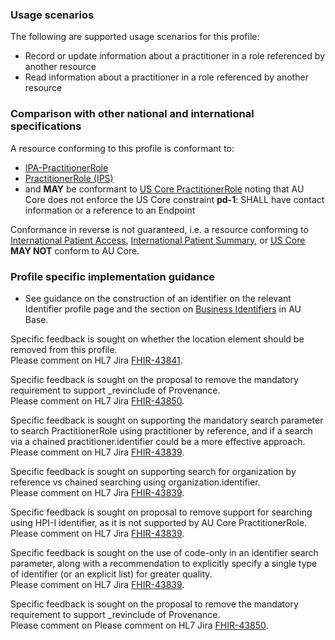 ### Usage scenarios

The following are supported usage scenarios for this profile:

- Record or update information about a practitioner in a role referenced by another resource
- Read information about a practitioner in a role referenced by another resource


### Comparison with other national and international specifications

A resource conforming to this profile is conformant to:
- [IPA-PractitionerRole](http://hl7.org/fhir/uv/ipa/StructureDefinition-ipa-practitionerrole.html)
- [PractitionerRole (IPS)](http://hl7.org/fhir/uv/ips/StructureDefinition-PractitionerRole-uv-ips.html)
- and **MAY** be conformant to [US Core PractitionerRole](http://hl7.org/fhir/us/core/StructureDefinition/us-core-practitionerrole) noting that AU Core does not enforce the US Core constraint **pd-1**: SHALL have contact information or a reference to an Endpoint

Conformance in reverse is not guaranteed, i.e. a resource conforming to [International Patient Access](https://build.fhir.org/ig/HL7/fhir-ipa), [International Patient Summary](http://build.fhir.org/ig/HL7/fhir-ips), or [US Core](http://hl7.org/fhir/us/core) **MAY NOT** conform to AU Core.


### Profile specific implementation guidance
- See guidance on the construction of an identifier on the relevant Identifier profile page and the section on [Business Identifiers](https://build.fhir.org/ig/hl7au/au-fhir-base/guidance.html#business-identifiers) in AU Base.

<p class="request-for-feedback">Specific feedback is sought on whether the location element should be removed from this profile.<br/>Please comment on HL7 Jira <a href="https://jira.hl7.org/browse/FHIR-43841">FHIR-43841</a>.</p>

<p class="request-for-feedback">Specific feedback is sought on the proposal to remove the mandatory requirement to support _revinclude of Provenance.<br/>Please comment on HL7 Jira <a href="https://jira.hl7.org/browse/FHIR-43850">FHIR-43850</a>.</p>

<p class="request-for-feedback">Specific feedback is sought on supporting the mandatory search parameter to search PractitionerRole using practitioner by reference, and if a search via a chained practitioner.identifier could be a more effective approach.<br/>Please comment on HL7 Jira <a href="https://jira.hl7.org/browse/FHIR-43839">FHIR-43839</a>.</p>

<p class="request-for-feedback">Specific feedback is sought on supporting search for organization by reference vs chained searching using organization.identifier.<br/>Please comment on HL7 Jira <a href="https://jira.hl7.org/browse/FHIR-43839">FHIR-43839</a>.</p>

<p class="request-for-feedback">Specific feedback is sought on proposal to remove support for searching using HPI-I identifier, as it is not supported by AU Core PractitionerRole.<br/>Please comment on HL7 Jira <a href="https://jira.hl7.org/browse/FHIR-43839">FHIR-43839</a>.</p>

<p class="request-for-feedback">Specific feedback is sought on the use of code-only in an identifier search parameter, along with a recommendation to explicitly specify a single type of identifier (or an explicit list) for greater quality.<br/>Please comment on HL7 Jira <a href="https://jira.hl7.org/browse/FHIR-43839">FHIR-43839</a>.</p>

<p class="request-for-feedback">Specific feedback is sought on the proposal to remove the mandatory requirement to support _revinclude of Provenance.<br/>Please comment on Please comment on HL7 Jira <a href="https://jira.hl7.org/browse/FHIR-43850">FHIR-43850</a>.</p>